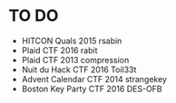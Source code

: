 # TO DO

- HITCON Quals 2015 rsabin
- Plaid CTF 2016 rabit
- Plaid CTF 2013 compression
- Nuit du Hack CTF 2016 Toil33t
- Advent Calendar CTF 2014 strangekey
- Boston Key Party CTF 2016 DES-OFB

